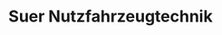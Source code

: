 ---
title: "Suer Nutzfahrzeugtechnik"
url: /wermelskirchen/suer-nutzfahrzeugtechnik/
shop: Großhandel
---